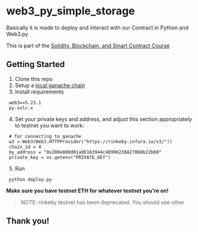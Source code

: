 # web3_py_simple_storage

Basically it is made to deploy and interact with our Contract in Python and Web3.py 

This is part of the [Solidity, Blockchain, and Smart Contract Course](https://www.youtube.com/watch?v=M576WGiDBdQ&t=7352s&ab_channel=freeCodeCamp.org)

## Getting Started

1. Clone this repo
2. Setup a [local ganache chain](https://www.trufflesuite.com/ganache)
3. Install requirements
```
 web3==5.23.1
 py-solc-x
```
4. Set your private keys and address, and adjust this section appropriately to testnet you want to work:
```
 # for connecting to ganache
 w3 = Web3(Web3.HTTPProvider("https://rinkeby.infura.io/v3/"))
 chain_id = 4
 my_address = "0x200e800d01a0E163944c48996238A27068b22b60"
 private_key = os.getenv("PRIVATE_KEY")
```
5. Run
```
 python deploy.py
```
**Make sure you have testnet ETH for whatever testnet you're on!**

> NOTE: rinkeby testnet has been deprecated. You should use other

## Thank you!

